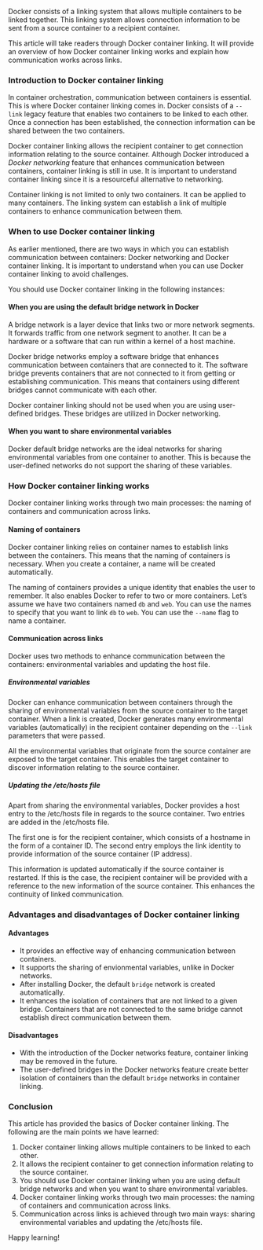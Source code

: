 Docker consists of a linking system that allows multiple containers to be linked together. This linking system allows connection information to be sent from a source container to a recipient container.

This article will take readers through Docker container linking. It will provide an overview of how Docker container linking works and explain how communication works across links.

### Introduction to Docker container linking
In container orchestration, communication between containers is essential. This is where Docker container linking comes in. Docker consists of a `--link` legacy feature that enables two containers to be linked to each other. Once a connection has been established, the connection information can be shared between the two containers.  

Docker container linking allows the recipient container to get connection information relating to the source container. Although Docker introduced a *Docker networking* feature that enhances communication between containers, container linking is still in use. It is important to understand container linking since it is a resourceful alternative to networking. 

Container linking is not limited to only two containers. It can be applied to many containers. The linking system can establish a link of multiple containers to enhance communication between them. 

### When to use Docker container linking
As earlier mentioned, there are two ways in which you can establish communication between containers: Docker networking and Docker container linking. It is important to understand when you can use Docker container linking to avoid challenges.  

You should use Docker container linking in the following instances:

#### When you are using the default bridge network in Docker
A bridge network is a layer device that links two or more network segments. It forwards traffic from one network segment to another. It can be a hardware or a software that can run within a kernel of a host machine.

Docker bridge networks employ a software bridge that enhances communication between containers that are connected to it. The software bridge prevents containers that are not connected to it from getting or establishing communication. This means that containers using different bridges cannot communicate with each other.

Docker container linking should not be used when you are using user-defined bridges. These bridges are utilized in Docker networking. 

#### When you want to share environmental variables
Docker default bridge networks are the ideal networks for sharing environmental variables from one container to another. This is because the user-defined networks do not support the sharing of these variables. 

### How Docker container linking works
Docker container linking works through two main processes: the naming of containers and communication across links.

#### Naming of containers
Docker container linking relies on container names to establish links between the containers. This means that the naming of containers is necessary. When you create a container, a name will be created automatically.

The naming of containers provides a unique identity that enables the user to remember. It also enables Docker to refer to two or more containers. Let’s assume we have two containers named `db` and `web`. You can use the names to specify that you want to link `db` to `web`. You can use the `--name` flag to name a container.

#### Communication across links
Docker uses two methods to enhance communication between the containers: environmental variables and updating the host file.

##### Environmental variables
Docker can enhance communication between containers through the sharing of environmental variables from the source container to the target container. When a link is created, Docker generates many environmental variables (automatically) in the recipient container depending on the `--link` parameters that were passed.

All the environmental variables that originate from the source container are exposed to the target container. This enables the target container to discover information relating to the source container. 

##### Updating the /etc/hosts file
Apart from sharing the environmental variables, Docker provides a host entry to the /etc/hosts file in regards to the source container. Two entries are added in the /etc/hosts file. 

The first one is for the recipient container, which consists of a hostname in the form of a container ID. The second entry employs the link identity to provide information of the source container (IP address). 

This information is updated automatically if the source container is restarted. If this is the case, the recipient container will be provided with a reference to the new information of the source container. This enhances the continuity of linked communication. 

### Advantages and disadvantages of Docker container linking
#### Advantages
- It provides an effective way of enhancing communication between containers.
- It supports the sharing of envionmental variables, unlike in Docker networks.
- After installing Docker, the default `bridge` network is created automatically. 
- It enhances the isolation of containers that are not linked to a given bridge. Containers that are not connected to the same bridge cannot establish direct communication between them. 

#### Disadvantages
- With the introduction of the Docker networks feature, container linking may be removed in the future. 
- The user-defined bridges in the Docker networks feature create better isolation of containers than the default `bridge` networks in container linking.

### Conclusion
This article has provided the basics of Docker container linking. The following are the main points we have learned:
1. Docker container linking allows multiple containers to be linked to each other. 
2. It allows the recipient container to get connection information relating to the source container.
3. You should use Docker container linking when you are using default bridge networks and when you want to share environmental variables.
4. Docker container linking works through two main processes: the naming of containers and communication across links.
5. Communication across links is achieved through two main ways: sharing environmental variables and updating the /etc/hosts file.

Happy learning!

